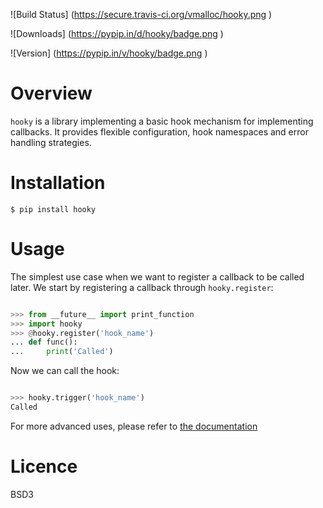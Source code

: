 
![Build Status] (https://secure.travis-ci.org/vmalloc/hooky.png )


![Downloads] (https://pypip.in/d/hooky/badge.png )

![Version] (https://pypip.in/v/hooky/badge.png )

# Overview

`hooky` is a library implementing a basic hook mechanism for implementing callbacks. It provides flexible configuration, hook namespaces and error handling strategies.

# Installation

```
$ pip install hooky
```

# Usage

The simplest use case when we want to register a callback to be called later. We start by registering a callback through `hooky.register`:

```python

>>> from __future__ import print_function
>>> import hooky
>>> @hooky.register('hook_name')
... def func():
...     print('Called')

```

Now we can call the hook:

```python

>>> hooky.trigger('hook_name')
Called

```

For more advanced uses, please refer to [the documentation](http://hooky.readthedocs.org ) 
										

# Licence

BSD3


